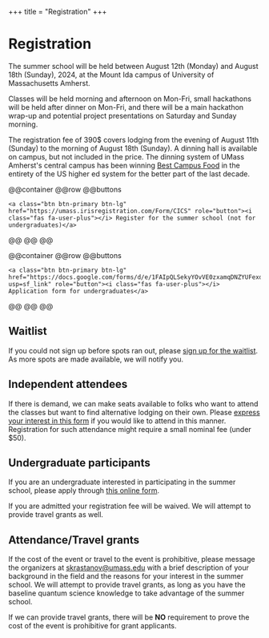 +++
title = "Registration"
+++

# Registration

The summer school will be held between August 12th (Monday) and August 18th (Sunday), 2024, at the Mount Ida campus of University of Massachusetts Amherst.

Classes will be held morning and afternoon on Mon-Fri, small hackathons will be held after dinner on Mon-Fri, and there will be a main hackathon wrap-up and potential project presentations on Saturday and Sunday morning.

The registration fee of 390\$ covers lodging from the evening of August 11th (Sunday) to the morning of August 18th (Sunday). A dinning hall is available on campus, but not included in the price. The dinning system of UMass Amherst's central campus has been winning [Best Campus Food](https://www.umass.edu/news/article/umass-amherst-earns-no-1-spot-seventh-time-best-campus-food-rankings-princeton-review) in the entirety of the US higher ed system for the better part of the last decade.

@@container
@@row
@@buttons
~~~
<a class="btn btn-primary btn-lg" href="https://umass.irisregistration.com/Form/CICS" role="button"><i class="fas fa-user-plus"></i> Register for the summer school (not for undergraduates)</a>
~~~
@@
@@
@@

@@container
@@row
@@buttons
~~~
<a class="btn btn-primary btn-lg" href="https://docs.google.com/forms/d/e/1FAIpQLSekyYOvVE0zxamqDNZYUFexdQQ45X2v5b8RADsmDWyCmdfKRg/viewform?usp=sf_link" role="button"><i class="fas fa-user-plus"></i> Application form for undergraduates</a>
~~~
@@
@@
@@

## Waitlist

If you could not sign up before spots ran out, please [sign up for the waitlist](https://docs.google.com/forms/d/e/1FAIpQLScgXvgGy63KMqaknLgKKeVYcNsyX9t_hRvi1LKxdjaWC8pJhw/viewform?usp=sf_link). As more spots are made available, we will notify you.

## Independent attendees

If there is demand, we can make seats available to folks who want to attend the classes but want to find alternative lodging on their own. Please [express your interest in this form](https://docs.google.com/forms/d/e/1FAIpQLSdC63rMY1zZJPoM7lTb274hxQG2SF4RFtkmUjtkkytbmDOvvg/viewform?usp=sf_link) if you would like to attend in this manner. Registration for such attendance might require a small nominal fee (under \$50).

## Undergraduate participants

If you are an undergraduate interested in participating in the summer school, please apply through [this online form](https://docs.google.com/forms/d/e/1FAIpQLSekyYOvVE0zxamqDNZYUFexdQQ45X2v5b8RADsmDWyCmdfKRg/viewform?usp=sf_link).

If you are admitted your registration fee will be waived. We will attempt to provide travel grants as well.

## Attendance/Travel grants

If the cost of the event or travel to the event is prohibitive, please message the organizers at [skrastanov@umass.edu](mailto:skrastanov@umass.edu) with a brief description of your background in the field and the reasons for your interest in the summer school. We will attempt to provide travel grants, as long as you have the baseline quantum science knowledge to take advantage of the summer school.

If we can provide travel grants, there will be **NO** requirement to prove the cost of the event is prohibitive for grant applicants.